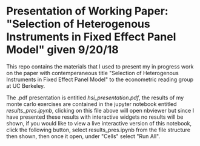# Presentation of Working Paper: "Selection of Heterogenous Instruments in Fixed Effect Panel Model" given 9/20/18

This repo contains the materials that I used to present my in progress work on the paper with contemperaneous title
"Selection of Heterogenous Instruments in Fixed Effect Panel Model" to the econometric reading group at UC Berkeley.

The .pdf presentation is entitled *hsi_presentation.pdf*, the results of my monte carlo exercises are contained in the
jupyter notebook entitled *results_pres.ipynb*, clicking on this file above will open nbviewer but since I have presented
these results with interactive widgets no results will be shown, if you would like to view a live interactive version of
this notebook, click the following button, select results_pres.ipynb from the file structure then shown, then once it open, under "Cells"  select "Run All".
